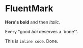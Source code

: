 # FluentMark

**Here's bold** and then *italic*.

Every "good _boi_ deserves a 'bone'". 

This is `inline code`. Done.